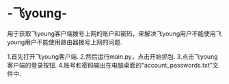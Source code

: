 # -飞young-
用于获取飞young客户端拨号上网的账户和密码，来解决飞young用户不能使用飞young用户不能使用路由器拨号上网的问题.

1.首先打开飞young客户端.
2.然后运行main.py，点击开始抓包.
3.点击飞young客户端的登录按钮.
4.账号和密码输出在电脑桌面的“account_passwords.txt”文件中.
